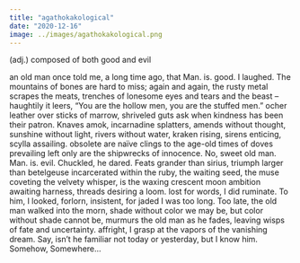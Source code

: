 ```yaml
---
title: "agathokakological"
date: "2020-12-16"
image: ../images/agathokakological.png
---
```


(adj.) composed of both good and evil<!-- end -->

an old man once told me, a long time ago, that Man. is.
good. I laughed. The mountains of bones are hard to miss;
again and again, the rusty metal scrapes the meats,
trenches of lonesome eyes and tears and the beast –
haughtily it leers, “You are the hollow men, you are the stuffed men.”
ocher leather over sticks of marrow, shriveled guts ask when
kindness has been their patron. Knaves amok, incarnadine splatters,
amends without thought, sunshine without light, rivers without water,
kraken rising, sirens enticing, scylla assailing.
obsolete are naïve clings to the age-old times of doves prevailing
left only are the shipwrecks of innocence. No, sweet
old man. Man. is. evil. Chuckled, he dared. Feats
grander than sirius, triumph larger than betelgeuse
incarcerated within the ruby, the waiting seed, the muse
coveting the velvety whisper, is the waxing crescent moon
ambition awaiting harness, threads desiring a loom.
lost for words, I did ruminate. To him, I looked, forlorn,
insistent, for jaded I was too long. Too late, the old man walked into the morn,
shade without color we may be, but color without shade cannot be,
murmurs the old man as he fades, leaving wisps of fate and uncertainty.
affright, I grasp at the vapors of the vanishing dream. Say, isn’t he familiar
not today or yesterday, but I know him. Somehow, Somewhere...